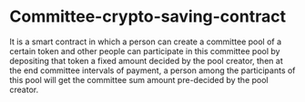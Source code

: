 # Committee-crypto-saving-contract
It is a smart contract in which a person can create a committee pool of a certain token and other people can participate in this committee pool by depositing that token a fixed amount decided by the pool creator, then at the end committee intervals of payment, a person among the participants of this pool will get the committee sum amount pre-decided by the pool creator.
